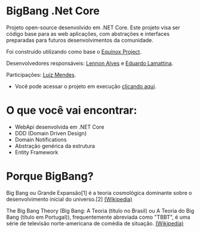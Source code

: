 # BigBang .Net Core

Projeto open-source desenvolvido em .NET Core.
Este projeto visa ser código base para as web aplicações, com abstrações e interfaces preparadas para futuros desenvolvimentos da comunidade.

Foi construído utilizando como base o [Equinox Project](https://github.com/EduardoPires/EquinoxProject).

Desenvolvedores responsáveis: [Lennon Alves](https://github.com/lennonalvesdias) e [Eduardo Lamattina](https://github.com/lamattina).

Participações: [Luiz Mendes](https://github.com/jubamendes).

  - Você pode acessar o projeto em execução [clicando aqui](http://104.225.220.166:5000).

# O que você vai encontrar:

  - WebApi desenvolvida em .NET Core
  - DDD (Domain Driven Design)
  - Domain Notifications
  - Abstração genérica da estrutura
  - Entity Framework

# Porque BigBang?

Big Bang ou Grande Expansão[1] é a teoria cosmológica dominante sobre o desenvolvimento inicial do universo.[2] [(Wikipedia)](https://pt.wikipedia.org/wiki/Big_Bang)

The Big Bang Theory (Big Bang: A Teoria (título no Brasil) ou A Teoria do Big Bang (título em Portugal)), frequentemente abreviada como "TBBT", é uma série de televisão norte-americana de comédia de situação. [(Wikipedia)](https://pt.wikipedia.org/wiki/The_Big_Bang_Theory)

